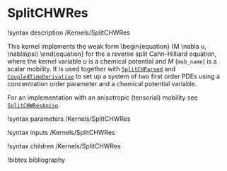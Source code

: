 # SplitCHWRes

!syntax description /Kernels/SplitCHWRes

This kernel implements the weak form
\begin{equation}
(M \nabla u, \nabla\psi)
\end{equation}
for the a reverse split Cahn-Hilliard equation, where the kernel variable $u$ is a chemical potential
and $M$ (`mob_name`) is a scalar mobility.
It is used together with [`SplitCHParsed`](/SplitCHParsed.md) and [`CoupledTimeDerivative`](/CoupledTimeDerivative.md)
to set up a system of two first order PDEs using a concentration order parameter and a chemical potential variable.

For an implementation with an anisotropic (tensorial) mobility see [`SplitCHWResAniso`](/SplitCHWResAniso.md).

!syntax parameters /Kernels/SplitCHWRes

!syntax inputs /Kernels/SplitCHWRes

!syntax children /Kernels/SplitCHWRes

!bibtex bibliography
